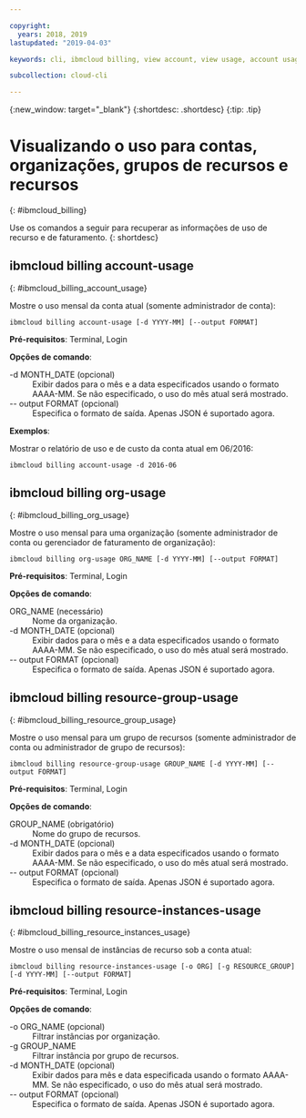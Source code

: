 ```yaml
---

copyright:
  years: 2018, 2019
lastupdated: "2019-04-03"

keywords: cli, ibmcloud billing, view account, view usage, account usage, resource groups, resources, org-usage

subcollection: cloud-cli

---
```


{:new_window: target="_blank"}
{:shortdesc: .shortdesc}
{:tip: .tip}

# Visualizando o uso para contas, organizações, grupos de recursos e recursos 
{: #ibmcloud_billing}

Use os comandos a seguir para recuperar as informações de uso de recurso e de faturamento.
{: shortdesc}
 
## ibmcloud billing account-usage
{: #ibmcloud_billing_account_usage}

Mostre o uso mensal da conta atual (somente administrador de conta):
```
ibmcloud billing account-usage [-d YYYY-MM] [--output FORMAT]
```

<strong>Pré-requisitos</strong>: Terminal, Login

<strong>Opções de comando</strong>:

<dl>
  <dt>-d MONTH_DATE (opcional)</dt>
  <dd>Exibir dados para o mês e a data especificados usando o formato AAAA-MM. Se não especificado, o uso do mês atual será mostrado.</dd>
  <dt>-- output FORMAT (opcional)</dt>
  <dd>Especifica o formato de saída. Apenas JSON é suportado agora.</dd>
</dl>

<strong>Exemplos</strong>:

Mostrar o relatório de uso e de custo da conta atual em 06/2016:

```
ibmcloud billing account-usage -d 2016-06
```

## ibmcloud billing org-usage
{: #ibmcloud_billing_org_usage}

Mostre o uso mensal para uma organização (somente administrador de conta ou gerenciador de faturamento de organização):
```
ibmcloud billing org-usage ORG_NAME [-d YYYY-MM] [--output FORMAT]
```

<strong>Pré-requisitos</strong>: Terminal, Login

<strong>Opções de comando</strong>:

<dl>
  <dt>ORG_NAME (necessário)</dt>
  <dd>Nome da organização.</dd>
  <dt>-d MONTH_DATE (opcional)</dt>
  <dd>Exibir dados para o mês e a data especificados usando o formato AAAA-MM. Se não especificado, o uso do mês atual será mostrado.</dd>
  <dt>-- output FORMAT (opcional)</dt>
  <dd>Especifica o formato de saída. Apenas JSON é suportado agora.</dd>
</dl>

## ibmcloud billing resource-group-usage
{: #ibmcloud_billing_resource_group_usage}

Mostre o uso mensal para um grupo de recursos (somente administrador de conta ou administrador de grupo de recursos):
```
ibmcloud billing resource-group-usage GROUP_NAME [-d YYYY-MM] [--output FORMAT]
```

<strong>Pré-requisitos</strong>: Terminal, Login

<strong>Opções de comando</strong>:

<dl>
  <dt>GROUP_NAME (obrigatório)</dt>
  <dd>Nome do grupo de recursos.</dd>
  <dt>-d MONTH_DATE (opcional)</dt>
  <dd>Exibir dados para o mês e a data especificados usando o formato AAAA-MM. Se não especificado, o uso do mês atual será mostrado.</dd>
  <dt>-- output FORMAT (opcional)</dt>
  <dd>Especifica o formato de saída. Apenas JSON é suportado agora.</dd>
</dl>

## ibmcloud billing resource-instances-usage
{: #ibmcloud_billing_resource_instances_usage}

Mostre o uso mensal de instâncias de recurso sob a conta atual:
```
ibmcloud billing resource-instances-usage [-o ORG] [-g RESOURCE_GROUP] [-d YYYY-MM] [--output FORMAT]
```

<strong>Pré-requisitos</strong>: Terminal, Login

<strong>Opções de comando</strong>:

<dl>
  <dt>-o ORG_NAME (opcional)</dt>
  <dd>Filtrar instâncias por organização.</dd>
  <dt>-g GROUP_NAME</dt>
  <dd>Filtrar instância por grupo de recursos.</dd>
  <dt>-d MONTH_DATE (opcional)</dt>
  <dd>Exibir dados para mês e data especificada usando o formato AAAA-MM. Se não especificado, o uso do mês atual será mostrado.</dd>
  <dt>-- output FORMAT (opcional)</dt>
  <dd>Especifica o formato de saída. Apenas JSON é suportado agora.</dd>
</dl>
